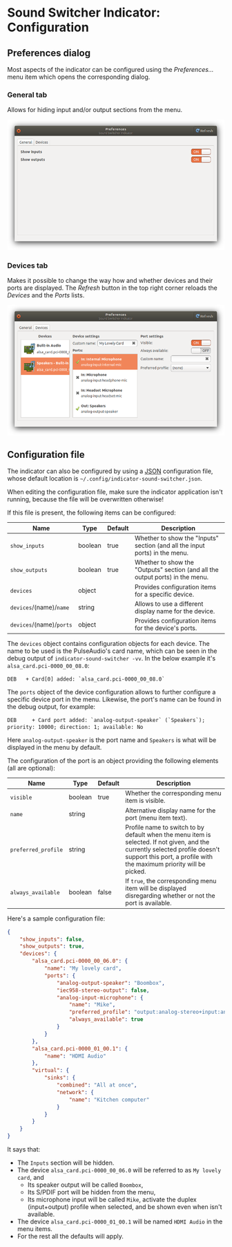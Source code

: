 # Sound Switcher Indicator: Configuration

## Preferences dialog

Most aspects of the indicator can be configured using the *Preferences…* menu item which opens the corresponding dialog.

### General tab

Allows for hiding input and/or output sections from the menu.

![Preferences: general](prefs-general.png)

### Devices tab

Makes it possible to change the way how and whether devices and their ports are displayed. The *Refresh* button in the top right corner reloads the *Devices* and the *Ports* lists.

![Preferences: devices](prefs-devices.png)


## Configuration file

The indicator can also be configured by using a [JSON](https://en.wikipedia.org/wiki/JSON) configuration file, whose default location is `~/.config/indicator-sound-switcher.json`.

When editing the configuration file, make sure the indicator application isn't running, because the file will be overwritten otherwise!

If this file is present, the following items can be configured:

| Name                    | Type    | Default | Description                                                                   |
|-------------------------|---------|---------|-------------------------------------------------------------------------------|
| `show_inputs`           | boolean | true    | Whether to show the "Inputs" section (and all the input ports) in the menu.   |
| `show_outputs`          | boolean | true    | Whether to show the "Outputs" section (and all the output ports) in the menu. |
| `devices`               | object  |         | Provides configuration items for a specific device.                           |
| `devices`/(name)/`name` | string  |         | Allows to use a different display name for the device.                        |
| `devices`/(name)/`ports`| object  |         | Provides configuration items for the device's ports.                          |

The `devices` object contains configuration objects for each device. The name to be used is the PulseAudio's card name, which can be seen in the debug output of `indicator-sound-switcher -vv`. In the below example it's `alsa_card.pci-0000_00_08.0`:

    DEB   + Card[0] added: `alsa_card.pci-0000_00_08.0`

The `ports` object of the device configuration allows to further configure a specific device port in the menu. Likewise, the port's name can be found in the debug output, for example:

    DEB     + Card port added: `analog-output-speaker` (`Speakers`); priority: 10000; direction: 1; available: No

Here `analog-output-speaker` is the port name and `Speakers` is what will be displayed in the menu by default.

The configuration of the port is an object providing the following elements (all are optional):

| Name                    | Type    | Default | Description                                                                                                 |
|-------------------------|---------|---------|-------------------------------------------------------------------------------------------------------------|
| `visible`               | boolean | true    | Whether the corresponding menu item is visible.                                                             |
| `name`                  | string  |         | Alternative display name for the port (menu item text).                                                     |
| `preferred_profile`     | string  |         | Profile name to switch to by default when the menu item is selected. If not given, and the currently selected profile doesn't support this port, a profile with the maximum priority will be picked. |
| `always_available`      | boolean | false   | If `true`, the corresponding menu item will be displayed disregarding whether or not the port is available. |

Here's a sample configuration file:

```JSON
{
    "show_inputs": false,
    "show_outputs": true,
    "devices": {
        "alsa_card.pci-0000_00_06.0": {
            "name": "My lovely card",
            "ports": {
                "analog-output-speaker": "Boombox",
                "iec958-stereo-output": false,
                "analog-input-microphone": {
                    "name": "Mike",
                    "preferred_profile": "output:analog-stereo+input:analog-stereo",
                    "always_available": true
                }
            }
        },
        "alsa_card.pci-0000_01_00.1": {
            "name": "HDMI Audio"
        },
        "virtual": {
            "sinks": {
                "combined": "All at once",
                "network": {
                    "name": "Kitchen computer"
                }
            }
        }
    }
}
```

It says that:

* The `Inputs` section will be hidden.
* The device `alsa_card.pci-0000_00_06.0` will be referred to as `My lovely card`, and
  * Its speaker output will be called `Boombox`,
  * Its S/PDIF port will be hidden from the menu,
  * Its microphone input will be called `Mike`, activate the duplex (input+output) profile when selected, and be shown even when isn't available.
* The device `alsa_card.pci-0000_01_00.1` will be named `HDMI Audio` in the menu items.
* For the rest all the defaults will apply.
